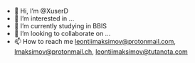 - 👋 Hi, I’m @XuserD
- 👀 I’m interested in ...
- 🌱 I’m currently studying in BBIS
- 💞️ I’m looking to collaborate on ...
- 📫 How to reach me leontiimaksimov@protonmail.com, lmaksimov@protonmail.ch, leontiimaksimov@tutanota.com

<!---
XuserD/XuserD is a ✨ special ✨ repository because its `README.md` (this file) appears on your GitHub profile.
You can click the Preview link to take a look at your changes.
--->

